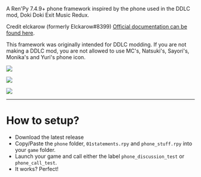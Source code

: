 A Ren'Py 7.4.9+ phone framework inspired by the phone used in the DDLC mod, Doki Doki Exit Music Redux.

Credit elckarow (formerly Elckarow#8399) [Official documentation can be found here](https://better-emr-phone.readthedocs.io/en/latest/).

This framework was originally intended for DDLC modding. If you are not making a DDLC mod, you are not allowed to use MC's, Natsuki's, Sayori's, Monika's and Yuri's phone icon.

![](https://github.com/Elckarow/Better-EMR-Phone/assets/101005497/63bda61b-ea12-436f-bf00-078b6bc85851)

![](https://github.com/Elckarow/Better-EMR-Phone/assets/101005497/6f6f3f7d-1a74-40fd-9b24-2310221f381b)

![](https://github.com/Elckarow/Better-EMR-Phone/assets/101005497/b7586874-8919-4888-a31d-53006e7426dd)

---

# How to setup?

- Download the latest release
- Copy/Paste the `phone` folder, `01statements.rpy` and `phone_stuff.rpy` into your `game` folder.
- Launch your game and call either the label `phone_discussion_test` or `phone_call_test`.
- It works? Perfect!
